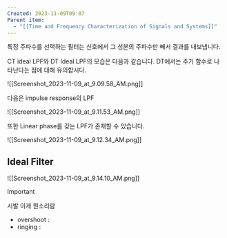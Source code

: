 ```yaml
---
Created: 2023-11-09T09:07
Parent item:
  - "[[Time and Frequency Characterization of Signals and Systems]]"
---
```

특정 주파수를 선택하는 필터는 신호에서 그 성분의 주파수만 빼서 결과를 내보냅니다.

CT ideal LPF와 DT Ideal LPF의 모습은 다음과 같습니다. DT에서는 주기 함수로 나타난다는 점에 대해 유의합시다.

![[Screenshot_2023-11-09_at_9.09.58_AM.png]]

다음은 impulse response의 LPF

![[Screenshot_2023-11-09_at_9.11.53_AM.png]]

또한 Linear phase를 갖는 LPF가 존재할 수 있습니다.

![[Screenshot_2023-11-09_at_9.12.34_AM.png]]

## Ideal Filter

![[Screenshot_2023-11-09_at_9.14.10_AM.png]]

> [!important]  
> 시발 이게 뭔소리람  

- overshoot :
- ringing :